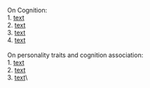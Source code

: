 On Cognition:\
    1. [text](https://cambridgecognition.com/what-is-cognition/)\
    2. [text](https://www.britannica.com/topic/cognition-thought-process)\
    3. [text](https://ca.indeed.com/career-advice/career-development/cognitive-ability)\
    4. [text](https://en.wikipedia.org/wiki/Cognitive_skill)\
\
On personality traits and cognition association:\
    1. [text](https://www.mdpi.com/2624-8611/5/1/8)\
    2. [text](https://www.ncbi.nlm.nih.gov/pmc/articles/PMC7484019/pdf/nihms-1614123.pdf)\
    3. [text](https://files.eric.ed.gov/fulltext/EJ1332326.pdf)\
